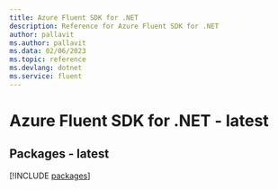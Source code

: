 ```yaml
---
title: Azure Fluent SDK for .NET
description: Reference for Azure Fluent SDK for .NET
author: pallavit
ms.author: pallavit
ms.data: 02/06/2023
ms.topic: reference
ms.devlang: dotnet
ms.service: fluent
---
```

# Azure Fluent SDK for .NET - latest
## Packages - latest
[!INCLUDE [packages](fluent-index.md)]